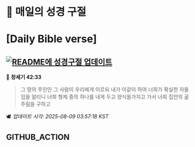 # 🙏 매일의 성경 구절
# [Daily Bible verse]
## [![README에 성경구절 업데이트](https://github.com/DONGSUKA/first_test/actions/workflows/update-readme-bible.yml/badge.svg)](https://github.com/DONGSUKA/first_test/actions/workflows/update-readme-bible.yml)
<!-- START_BIBLE_VERSE -->
📖 **창세기 42:33**
> 그 땅의 주인인 그 사람이 우리에게 이르되 내가 이같이 하여 너희가 확실한 자들임을 알리니 너희 형제 중의 하나를 내게 두고 양식을가지고 가서 너희 집안의 굶주림을 구하고

🕊️ _업데이트 시각: 2025-08-09 03:57:18 KST_
  <!-- END_BIBLE_VERSE -->
## GITHUB_ACTION
